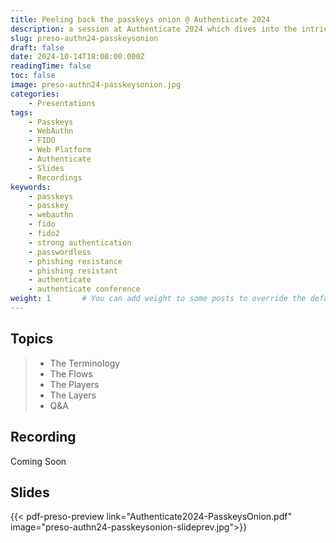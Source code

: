 ```yaml
---
title: Peeling back the passkeys onion @ Authenticate 2024
description: a session at Authenticate 2024 which dives into the intricate relationships between websites, browsers, apps, operating systems, passkey providers, and security keys, and each party's role and impact on user experience and functionality.
slug: preso-authn24-passkeysonion
draft: false
date: 2024-10-14T18:00:00.000Z
readingTime: false
toc: false
image: preso-authn24-passkeysonion.jpg
categories:
    - Presentations
tags:
    - Passkeys
    - WebAuthn
    - FIDO
    - Web Platform
    - Authenticate
    - Slides
    - Recordings
keywords: 
    - passkeys
    - passkey
    - webauthn
    - fido
    - fido2
    - strong authentication
    - passwordless
    - phishing resistance
    - phishing resistant
    - authenticate
    - authenticate conference
weight: 1       # You can add weight to some posts to override the default sorting (date descending)
---
```


## Topics

> - The Terminology
> - The Flows
> - The Players
> - The Layers
> - Q&A

## Recording

Coming Soon

## Slides

{{< pdf-preso-preview link="Authenticate2024-PasskeysOnion.pdf" image="preso-authn24-passkeysonion-slideprev.jpg">}}
